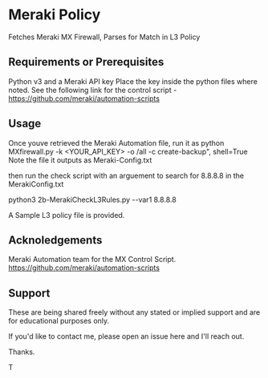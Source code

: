 # Meraki Policy
Fetches Meraki MX Firewall, Parses for Match in L3 Policy


## Requirements or Prerequisites

Python v3 and a Meraki API key
Place the key inside the python files where noted.
See the following link for the control script - https://github.com/meraki/automation-scripts

## Usage

Once youve retrieved the Meraki Automation file, run it as
python MXfirewall.py -k <YOUR_API_KEY> -o /all -c create-backup", shell=True
Note the file it outputs as Meraki-Config<timestamp>.txt

then run the check script with an arguement to search for 8.8.8.8 in the MerakiConfig.txt
  
python3 2b-MerakiCheckL3Rules.py --var1 8.8.8.8

A Sample L3 policy file is provided.
  
## Acknoledgements

Meraki Automation team for the MX Control Script.
https://github.com/meraki/automation-scripts

## Support

These are being shared freely without any stated or implied support and are for educational purposes only.  

If you'd like to contact me, please open an issue here and I'll reach out. 

Thanks.

T
